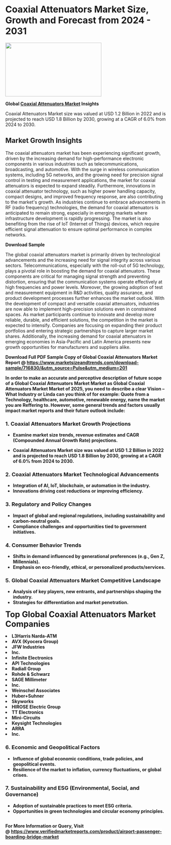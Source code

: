 <H1>Coaxial Attenuators Market Size, Growth and Forecast from 2024 - 2031</H1><img class="aligncenter size-medium wp-image-584254" src="https://thirdeyenews.in/wp-content/uploads/2024/09/Global-Market-Research-300x168.jpeg" alt="" width="300" height="168" /><p><strong>Global&nbsp;<a href="https://www.marketsizeandtrends.com/download-sample/716830/&amp;utm_source=Pulse&amp;utm_medium=201">Coaxial Attenuators Market</a> Insights</strong></p><p>Coaxial Attenuators Market size was valued at USD 1.2 Billion in 2022 and is projected to reach USD 1.8 Billion by 2030, growing at a CAGR of 6.0% from 2024 to 2030.</p><p><h2>Market Growth Insights</h2> <p>The coaxial attenuators market has been experiencing significant growth, driven by the increasing demand for high-performance electronic components in various industries such as telecommunications, broadcasting, and automotive. With the surge in wireless communication systems, including 5G networks, and the growing need for precision signal control in testing and measurement applications, the market for coaxial attenuators is expected to expand steadily. Furthermore, innovations in coaxial attenuator technology, such as higher power handling capacity, compact designs, and improved frequency response, are also contributing to the market's growth. As industries continue to embrace advancements in RF (radio frequency) technologies, the demand for coaxial attenuators is anticipated to remain strong, especially in emerging markets where infrastructure development is rapidly progressing. The market is also benefiting from the rise of IoT (Internet of Things) devices, which require efficient signal attenuation to ensure optimal performance in complex networks.</p> <p><strong>Download Sample</strong></p> <p>The global coaxial attenuators market is primarily driven by technological advancements and the increasing need for signal integrity across various sectors. Telecommunications, especially with the roll-out of 5G technology, plays a pivotal role in boosting the demand for coaxial attenuators. These components are critical for managing signal strength and preventing distortion, ensuring that the communication systems operate effectively at high frequencies and power levels. Moreover, the growing adoption of test and measurement equipment in R&D activities, quality assurance, and product development processes further enhances the market outlook. With the development of compact and versatile coaxial attenuators, industries are now able to implement high-precision solutions even in constrained spaces. As market participants continue to innovate and develop more reliable, durable, and efficient solutions, the competition in the market is expected to intensify. Companies are focusing on expanding their product portfolios and entering strategic partnerships to capture larger market shares. Additionally, the increasing demand for coaxial attenuators in emerging economies in Asia-Pacific and Latin America presents new growth opportunities for manufacturers and suppliers alike.</p> <p><strong></p><p><span class=""><strong>Download Full PDF Sample Copy of Global Coaxial Attenuators Market Report</strong> @ <a href="https://www.marketsizeandtrends.com/download-sample/716830/&amp;utm_source=Pulse&amp;utm_medium=201" target="_blank">https://www.marketsizeandtrends.com/download-sample/716830/&amp;utm_source=Pulse&amp;utm_medium=201</a></span></p><p>In order to make an accurate and perceptive description of future scope of a Global&nbsp;Coaxial Attenuators Market Market as Global&nbsp;Coaxial Attenuators Market Market of 2025, you need to describe a clear Vision &ndash; What Industry or Linda can you think of for example: Quote from a Technology, healthcare, automotive, renewable energy, name the market you are Reffering to. However, some general trends and factors usually impact market reports and their future outlook include:</p><h3>1.&nbsp;<strong>Coaxial Attenuators Market Growth Projections</strong></h3><ul><li>Examine market size trends, revenue estimates and CAGR (Compounded Annual Growth Rate) projections.</li><li><p>Coaxial Attenuators Market size was valued at USD 1.2 Billion in 2022 and is projected to reach USD 1.8 Billion by 2030, growing at a CAGR of 6.0% from 2024 to 2030.</p></li></ul><h3>2.&nbsp;<strong>Coaxial Attenuators Market Technological Advancements</strong></h3><ul><li>Integration of AI, IoT, blockchain, or automation in the industry.</li><li>Innovations driving cost reductions or improving efficiency.</li></ul><h3>3.&nbsp;<strong>Regulatory and Policy Changes</strong></h3><ul><li>Impact of global and regional regulations, including sustainability and carbon-neutral goals.</li><li>Compliance challenges and opportunities tied to government initiatives.</li></ul><h3>4.&nbsp;<strong>Consumer Behavior Trends</strong></h3><ul><li>Shifts in demand influenced by generational preferences (e.g., Gen Z, Millennials).</li><li>Emphasis on eco-friendly, ethical, or personalized products/services.</li></ul><h3>5.&nbsp;<strong>Global Coaxial Attenuators Market Competitive Landscape</strong></h3><ul><li>Analysis of key players, new entrants, and partnerships shaping the industry.</li><li>Strategies for differentiation and market penetration.</li></ul><p data-pm-slice="1 1 []"><span style="color: inherit; font-family: inherit; font-size: 25px;">Top Global Coaxial Attenuators Market Companies</span></p><div class="" data-test-id=""><p><li>L3Harris Narda-ATM</li><li> AVX (Kyocera Group)</li><li> JFW Industries</li><li> Inc.</li><li> Infinite Electronics</li><li> API Technologies</li><li> Radiall Group</li><li> Rohde & Schwarz</li><li> SAGE Millimeter</li><li> Inc.</li><li> Weinschel Associates</li><li> Huber+Suhner</li><li> Skyworks</li><li> HIROSE Electric Group</li><li> TT Electronics</li><li> Mini-Circuits</li><li> Keysight Technologies</li><li> ARRA</li><li> Inc.</li></p></div><h3>6.&nbsp;<strong>Economic and Geopolitical Factors</strong></h3><ul><li>Influence of global economic conditions, trade policies, and geopolitical events.</li><li>Resilience of the market to inflation, currency fluctuations, or global crises.</li></ul><h3>7.&nbsp;<strong>Sustainability and ESG (Environmental, Social, and Governance)</strong></h3><ul><li>Adoption of sustainable practices to meet ESG criteria.</li><li>Opportunities in green technologies and circular economy principles.</li></ul><h2><strong style="font-size: 14px;">For More Information or Query, Visit @&nbsp;</strong><a style="background-color: #ffffff; font-size: 14px;" href="https://www.marketsizeandtrends.com/report/coaxial-attenuators-market/" target="_blank">https://www.verifiedmarketreports.com/product/airport-passenger-boarding-bridge-market</a></h2>
